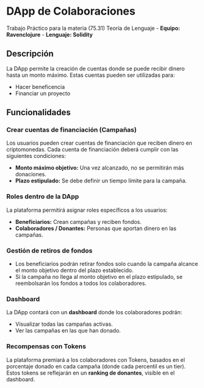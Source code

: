 # DApp de Colaboraciones
Trabajo Práctico para la materia (75.31) Teoría de Lenguaje - **Equipo: Ravenclojure** - **Lenguaje: Solidity**

## Descripción

La DApp permite la creación de cuentas donde se puede recibir dinero hasta un monto máximo. Estas cuentas pueden ser utilizadas para:

- Hacer beneficencia
- Financiar un proyecto

## Funcionalidades

### Crear cuentas de financiación (Campañas)

Los usuarios pueden crear cuentas de financiación que reciben dinero en criptomonedas. Cada cuenta de financiación deberá cumplir con las siguientes condiciones:

- **Monto máximo objetivo:** Una vez alcanzado, no se permitirán más donaciones.
- **Plazo estipulado:** Se debe definir un tiempo límite para la campaña.

### Roles dentro de la DApp

La plataforma permitirá asignar roles específicos a los usuarios:

- **Beneficiarios:** Crean campañas y reciben fondos.
- **Colaboradores / Donantes:** Personas que aportan dinero en las campañas.

### Gestión de retiros de fondos

- Los beneficiarios podrán retirar fondos solo cuando la campaña alcance el monto objetivo dentro del plazo establecido.
- Si la campaña no llega al monto objetivo en el plazo estipulado, se reembolsarán los fondos a todos los colaboradores.

### Dashboard

La DApp contará con un **dashboard** donde los colaboradores podrán:

- Visualizar todas las campañas activas.
- Ver las campañas en las que han donado.

### Recompensas con Tokens

La plataforma premiará a los colaboradores con Tokens, basados en el porcentaje donado en cada campaña (donde cada percentil es un tier). Estos tokens se reflejarán en un **ranking de donantes**, visible en el dashboard.

